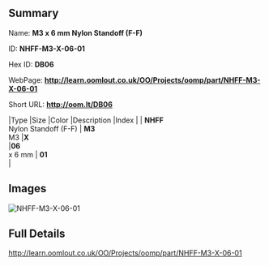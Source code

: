 

## Summary
 
Name: __M3 x 6 mm Nylon Standoff (F-F)__

ID: __NHFF-M3-X-06-01__

Hex ID: __DB06__

WebPage: __http://learn.oomlout.co.uk/OO/Projects/oomp/part/NHFF-M3-X-06-01__

Short URL: __http://oom.lt/DB06__


|Type   |Size   |Color   |Description   |Index   |
| __NHFF__ <br>Nylon Standoff (F-F)  | __M3__<br>M3   |__X__<br>    |__06__<br>x 6 mm    | __01__<br>  |


## Images
![NHFF-M3-X-06-01](http://oomlout.com/oomp-gen/parts/NHFF-M3-X-06-01/NHFF-M3-X-06-01_420.jpg)

## Full Details

 http://learn.oomlout.co.uk/OO/Projects/oomp/part/NHFF-M3-X-06-01


